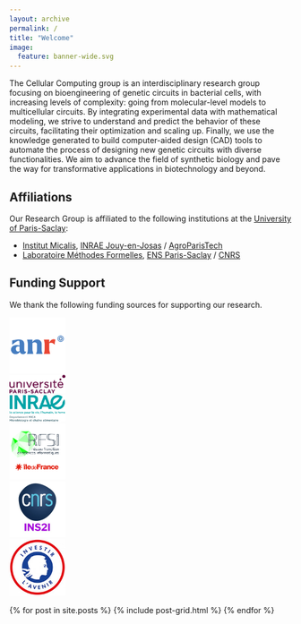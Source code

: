 ```yaml
---
layout: archive
permalink: /
title: "Welcome"
image:
  feature: banner-wide.svg
---
```


The Cellular Computing group is an interdisciplinary research group focusing
on bioengineering of genetic circuits in bacterial cells, with increasing
levels of complexity: going from molecular-level models to multicellular
circuits. By integrating experimental data with mathematical modeling, we
strive to understand and predict the behavior of these circuits, facilitating
their optimization and scaling up. Finally, we use the knowledge generated to
build computer-aided design (CAD) tools to automate the process of designing
new genetic circuits with diverse functionalities. We aim to advance the field
of synthetic biology and pave the way for transformative applications in
biotechnology and beyond.

## Affiliations
Our Research Group is affiliated to the following institutions at the [University of Paris-Saclay](https://www.universite-paris-saclay.fr/en "https://www.universite-paris-saclay.fr/en"):
- [Institut Micalis](https://www.micalis.fr/micalis_eng/Home/Micalis-Institute/ "https://www.micalis.fr/micalis_eng/Home/Micalis-Institute/"), [INRAE Jouy-en-Josas](https://www.inrae.fr/en/centres/ile-france-jouy-josas-antony "https://www.inrae.fr/en/centres/ile-france-jouy-josas-antony") / [AgroParisTech](https://www.agroparistech.fr/en "https://www.agroparistech.fr/en")
- [Laboratoire Méthodes Formelles](https://ens-paris-saclay.fr/en/research/laboratoires-et-instituts/computer-science-laboratory-lmf "https://ens-paris-saclay.fr/en/research/laboratoires-et-instituts/computer-science-laboratory-lmf"), [ENS Paris-Saclay](https://ens-paris-saclay.fr/en "https://ens-paris-saclay.fr/en") / [CNRS](https://www.cnrs.fr/en "https://www.cnrs.fr/en")


## Funding Support
We thank the following funding sources for supporting our research. 

<div class="tiles">

<div class="tile" markdown="1">
<img src="/images/anr_logo.png" alt="ANR" width="100"/>
</div><!-- /.tile -->

<div class="tile" markdown="1">
<img src="/images/upsaclay.png" alt="UPSaclay" width="100"/>
</div><!-- /.tile -->

<div class="tile" markdown="1">
<img src="/images/mica_dept.png" alt="UPSaclay" width="100"/>
</div><!-- /.tile -->

<div class="tile" markdown="1">
<img src="/images/dim_rfsi.png" alt="DIM_RFSI" width="100"/>
</div><!-- /.tile -->

<div class="tile" markdown="1">
<img src="/images/cnrs_ins2i.jpg" alt="CNRS_INS2I" width="100"/>
</div><!-- /.tile -->

<div class="tile" markdown="1">
<img src="/images/pepr.jpg" alt="PEPR" width="100"/>
</div><!-- /.tile -->


</div><!-- /.tiles -->


{% for post in site.posts %}
	{% include post-grid.html %}
{% endfor %}

